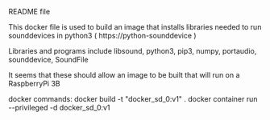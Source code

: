 README file

This docker file is used to build an image that installs libraries needed to run 
    sounddevices in python3 ( https://python-sounddevice )

Libraries and programs include libsound, python3, pip3, numpy, portaudio, sounddevice, SoundFile

It seems that these should allow an image to be built that will run on a RaspberryPi 3B

docker commands:
docker build -t "docker_sd_0:v1" .
docker container run --privileged -d docker_sd_0:v1
